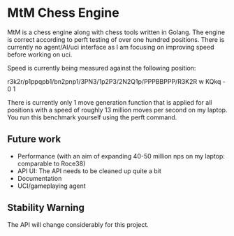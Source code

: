 # MtM Chess Engine

MtM is a chess engine along with chess tools written in Golang. The engine is correct according
to perft testing of over one hundred positions. There is currently no agent/AI/uci interface as 
I am focusing on improving speed before working on uci.

Speed is currently being measured against the following position:

r3k2r/p1ppqpb1/bn2pnp1/3PN3/1p2P3/2N2Q1p/PPPBBPPP/R3K2R w KQkq - 0 1

There is currently only 1 move generation function that is applied for all positions with a speed
of roughly 13 million moves per second on my laptop. You run this benchmark yourself using the
perft command.

## Future work

- Performance (with an aim of expanding 40-50 million nps on my laptop: comparable to Roce38)
- API UI: The API needs to be cleaned up quite a bit
- Documentation
- UCI/gameplaying agent


## Stability Warning

The API will change considerably for this project.

